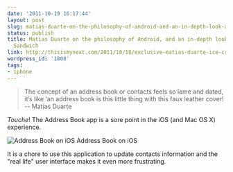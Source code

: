 ```yaml
---
date: '2011-10-19 16:17:44'
layout: post
slug: matias-duarte-on-the-philosophy-of-android-and-an-in-depth-look-at-ice-cream-sandwich
status: publish
title: Matias Duarte on the philosophy of Android, and an in-depth look at Ice Cream
  Sandwich
link: http://thisismynext.com/2011/10/18/exclusive-matias-duarte-ice-cream-sandwich-galaxy-nexus/
wordpress_id: '1808'
tags:
- iphone
---
```


> The concept of an address book or contacts feels so lame and dated, it’s like ‘an address book is this little thing with this faux leather cover!  
> -- Matias Duarte

_Touche_! The Address Book app is a sore point in the iOS (and Mac OS X) experience.


![Address Book on iOS](http://www.apple.com/iphone/built-in-apps/images/contacts_everywhere.jpg)
Address Book on iOS


It is a chore to use this application to update contacts information and the "real life" user interface makes it even more frustrating.
